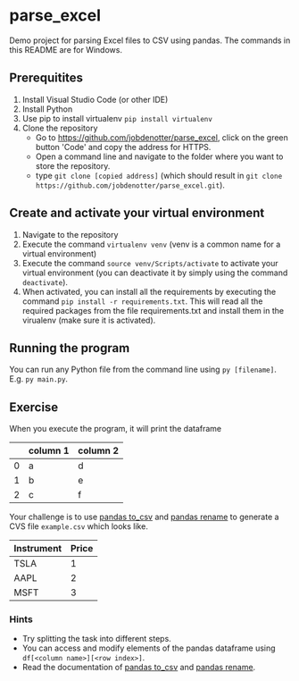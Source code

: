 # parse_excel

Demo project for parsing Excel files to CSV using pandas. The commands in this README are for Windows.

## Prerequitites

1. Install Visual Studio Code (or other IDE)
2. Install Python
3. Use pip to install virtualenv `pip install virtualenv`
4. Clone the repository
   - Go to https://github.com/jobdenotter/parse_excel, click on the green button 'Code' and copy the address for HTTPS.
   - Open a command line and navigate to the folder where you want to store the repository.
   - type `git clone [copied address]` (which should result in `git clone https://github.com/jobdenotter/parse_excel.git`).

## Create and activate your virtual environment

1. Navigate to the repository
2. Execute the command `virtualenv venv` (venv is a common name for a virtual environment)
3. Execute the command `source venv/Scripts/activate` to activate your virtual environment (you can deactivate it by simply using the command `deactivate`).
4. When activated, you can install all the requirements by executing the command `pip install -r requirements.txt`. This will read all the required packages from the file requirements.txt and install them in the virualenv (make sure it is activated).

## Running the program

You can run any Python file from the command line using `py [filename]`. E.g. `py main.py`.

## Exercise

When you execute the program, it will print the dataframe

|     | column 1 | column 2 |
| --- | -------- | -------- |
| 0   | a        | d        |
| 1   | b        | e        |
| 2   | c        | f        |

Your challenge is to use [pandas to_csv](https://pandas.pydata.org/docs/reference/api/pandas.DataFrame.to_csv.html) and [pandas rename](https://pandas.pydata.org/docs/reference/api/pandas.DataFrame.rename.html) to generate a CVS file `example.csv` which looks like.

| Instrument | Price |
| ---------- | ----- |
| TSLA       | 1     |
| AAPL       | 2     |
| MSFT       | 3     |

### Hints

- Try splitting the task into different steps.
- You can access and modify elements of the pandas dataframe using `df[<column name>][<row index>]`.
- Read the documentation of [pandas to_csv](https://pandas.pydata.org/docs/reference/api/pandas.DataFrame.to_csv.html) and [pandas rename](https://pandas.pydata.org/docs/reference/api/pandas.DataFrame.rename.html).
